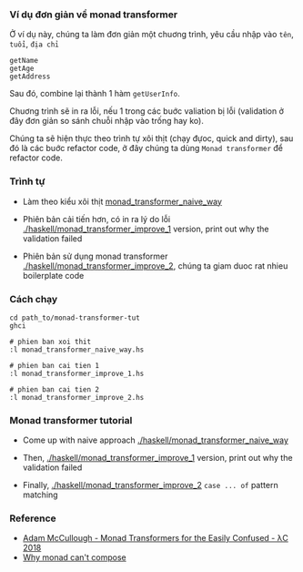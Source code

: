 ### Ví dụ đơn giản về monad transformer

Ở ví dụ này, chúng ta làm đơn giản một chuơng trình, yêu cầu nhập vào `tên`, `tuổi`, `địa chỉ`

```
getName
getAge
getAddress
```

Sau đó, combine lại thành 1 hàm `getUserInfo`.

Chuơng trình sẽ in ra lỗi, nếu 1 trong các buớc valiation bị lỗi (validation ở đây đơn giản so sánh chuỗi nhập vào trống hay ko).

Chúng ta sẽ hiện thực theo trình tự xôi thịt (chạy đựoc, quick and dirty), sau đó là các buớc refactor code, ở đây chúng ta dùng `Monad transformer` để refactor code.

### Trình tự 

- Làm theo kiểu xôi thịt [monad_transformer_naive_way](./haskell/monad_transformer_naive_way.hs)

- Phiên bản cải tiến hơn, có in ra lý do lỗi [./haskell/monad_transformer_improve_1](./monad_transformer_improve_1.hs) version, print out why the validation failed

- Phiên bản sử dụng monad transformer [./haskell/monad_transformer_improve_2](./monad_transformer_improve_2.hs), chúng ta giam duoc rat nhieu boilerplate code

### Cách chạy
```
cd path_to/monad-transformer-tut
ghci

# phien ban xoi thit
:l monad_transformer_naive_way.hs

# phien ban cai tien 1
:l monad_transformer_improve_1.hs

# phien ban cai tien 2
:l monad_transformer_improve_2.hs

```

### Monad transformer tutorial

- Come up with naive approach [./haskell/monad_transformer_naive_way](./monad_transformer_naive_way.hs)

- Then, [./haskell/monad_transformer_improve_1](./monad_transformer_improve_1.hs) version, print out why the validation failed

- Finally, [./haskell/monad_transformer_improve_2](./monad_transformer_improve_2.hs) `case ... of` pattern matching


### Reference

- [Adam McCullough - Monad Transformers for the Easily Confused - λC 2018
](https://www.youtube.com/watch?v=SMj-n2f7wYY&t=1781s&ab_channel=LambdaConf)
- [Why monad can't compose](https://youtu.be/EWTQfRQugBY?t=5204)
